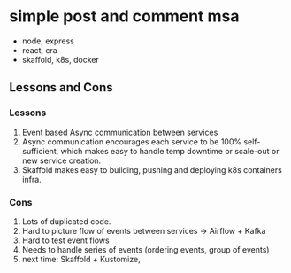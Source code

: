 # simple post and comment msa

- node, express
- react, cra
- skaffold, k8s, docker

## Lessons and Cons

### Lessons

1. Event based Async communication between services
2. Async communication encourages each service to be 100% self-sufficient, which makes easy to handle temp downtime or scale-out or new service creation.
3. Skaffold makes easy to building, pushing and deploying k8s containers infra.

### Cons
1. Lots of duplicated code.
2. Hard to picture flow of events between services -> Airflow + Kafka
3. Hard to test event flows
4. Needs to handle series of events (ordering events, group of events)
5. next time: Skaffold + Kustomize, 
